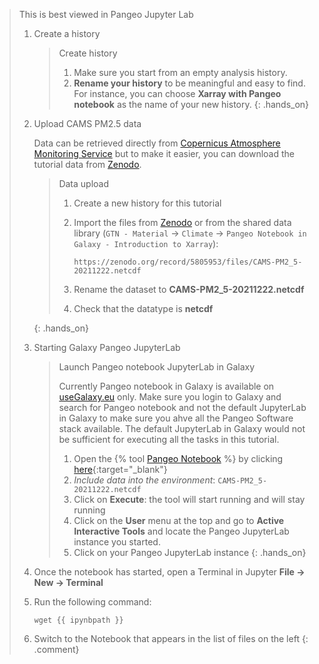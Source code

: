 > <comment-title>This is best viewed in Pangeo Jupyter Lab</comment-title>
>
> 1. Create a history
>
>     > <hands-on-title>Create history</hands-on-title>
>     >
>     > 1. Make sure you start from an empty analysis history.
>     > 2. **Rename your history** to be meaningful and easy to find. For instance, you can choose **Xarray with Pangeo notebook** as the name of your new history.
>     {: .hands_on}
>
>
> 2. Upload CAMS PM2.5 data
>
>    Data can be retrieved directly from [Copernicus Atmosphere Monitoring Service](https://ads.atmosphere.copernicus.eu/) but to make it easier, you can download the tutorial data from [Zenodo](https://zenodo.org/record/5805953/files/CAMS-PM2_5-20211222.netcdf).
>
>    > <hands-on-title>Data upload</hands-on-title>
>    >
>    > 1. Create a new history for this tutorial
>    > 2. Import the files from [Zenodo](https://doi.org/10.5281/zenodo.5805953) or from
>    >    the shared data library (`GTN - Material` -> `Climate` -> `Pangeo Notebook in Galaxy - Introduction to Xarray`):
>    >
>    >    ```
>    >    https://zenodo.org/record/5805953/files/CAMS-PM2_5-20211222.netcdf
>    >    ```
>    >
>    > 3. Rename the dataset to **CAMS-PM2_5-20211222.netcdf**
>    > 4. Check that the datatype is **netcdf**
>    >
>    {: .hands_on}
>
> 3. Starting Galaxy Pangeo JupyterLab
>
>    > <hands-on-title>Launch Pangeo notebook JupyterLab in Galaxy</hands-on-title>
>    >
>    > Currently Pangeo notebook in Galaxy is available on [useGalaxy.eu](https://usegalaxy.eu) only. Make sure you login to Galaxy and search for Pangeo notebook and not the default JupyterLab in Galaxy to make sure you ahve all the Pangeo Software stack available. The default JupyterLab in Galaxy would not be sufficient for executing all the tasks in this tutorial.
>    >
>    > 1. Open the {% tool [Pangeo Notebook](interactive_tool_pangeo_notebook) %} by clicking [here](https://usegalaxy.eu/?tool_id=interactive_tool_pangeo_notebook){:target="_blank"}
>    > 2. *Include data into the environment*: `CAMS-PM2_5-20211222.netcdf`
>    > 3. Click on **Execute**: the tool will start running and will stay running
>    > 4. Click on the **User** menu at the top and go to **Active Interactive Tools** and locate the Pangeo JupyterLab instance you started.
>    > 5. Click on your Pangeo JupyterLab instance
>    {: .hands_on}
>
> 4. Once the notebook has started, open a Terminal in Jupyter **File → New → Terminal**
>
> 5. Run the following command:
>
>    ```
>    wget {{ ipynbpath }}
>    ```
>
> 6. Switch to the Notebook that appears in the list of files on the left
{: .comment}
